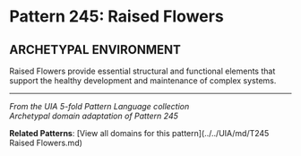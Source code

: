 # Pattern 245: Raised Flowers

## ARCHETYPAL ENVIRONMENT

Raised Flowers provide essential structural and functional elements that support the healthy development and maintenance of complex systems.

---

*From the UIA 5-fold Pattern Language collection*  
*Archetypal domain adaptation of Pattern 245*

**Related Patterns**: [View all domains for this pattern](../../UIA/md/T245 Raised Flowers.md)